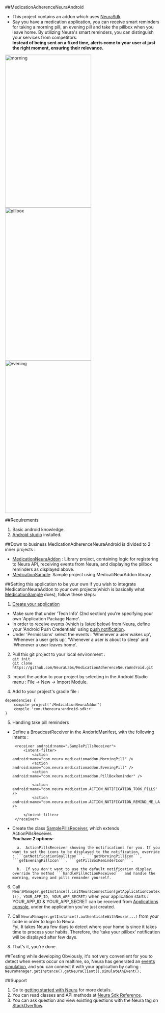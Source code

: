 ##MedicationAdherenceNeuraAndroid
* This project contains an addon which uses [NeuraSdk](https://dev.theneura.com/docs/guide/android/sdk).
* Say you have a medication application, you can receive smart reminders for taking a morning pill, an evening pill and take the pillbox when you leave home. By utilizing Neura's smart reminders, you can distinguish your services from competitors. <br/><b>Instead of being sent on a fixed time, alerts come to your user at just the right moment, ensuring their relevance.</b>

<img src="https://s4.postimg.org/4nzaecdvx/morning.png" alt="morning" width="280" height="498">
<img src="https://s16.postimg.org/u74m3u351/pillbox.png" alt="pillbox" width="280" height="498">
<img src="https://s18.postimg.org/5tg2oz0i1/evening.png" alt="evening" width="280" height="498">

##Requirements 
1. Basic android knowledge.
2. [Android studio](https://developer.android.com/studio/index.html) installed.

##Down to business
MedicationAdherenceNeuraAndroid is divided to 2 inner projects : 
* [MedicationNeuraAddon](https://github.com/NeuraLabs/MedicationAdherenceNeuraAndroid/tree/master/MedicationNeuraAddon) : Library project, containing logic for registering to Neura API, receiving events from Neura, and displaying the pillbox reminders as displayed above.
* [MedicationSample](https://github.com/NeuraLabs/MedicationAdherenceNeuraAndroid/tree/master/MedicationSample): Sample project using MedicatiNeurAddon library

##Setting this application to be your own
If you wish to integrate MedicationNeuraAddon to your own projects(which is basically what [MedicationSample](https://github.com/NeuraLabs/MedicationAdherenceNeuraAndroid/tree/master/MedicationSample) does), follow these steps:

1. [Create your application](https://dev.theneura.com/console/new)
  * Make sure that under 'Tech Info' (2nd section) you're specifying your own 'Application Package Name'. 
  * In order to receive events (which is listed below) from Neura, define your 'Android Push Credentials' using [push notification](https://dev.theneura.com/docs/guide/android/pushnotification).
  * Under 'Permissions' select the events : 'Whenever a user wakes up', 'Whenever a user gets up', 'Whenever a user is about to sleep' and 'Whenever a user leaves home'.

2. Pull this git project to your local environment : <br/>```git init```<br/>```git clone https://github.com/NeuraLabs/MedicationAdherenceNeuraAndroid.git```

3. Import the addon to your project by selecting in the Android Studio menu : File -> New -> Import Module.

4. Add to your project's gradle file : 
  ```
  dependencies {
      compile project(':MedicationNeuraAddon')
      compile 'com.theneura:android-sdk:+'
  }
  ```
  
5. Handling take pill reminders
  * Define a BroadcastReceiver in the AndoridManifest, with the following intents : 
       ```
        <receiver android:name=".SamplePillsReceiver">
            <intent-filter>
                <action android:name="com.neura.medicationaddon.MorningPill" />
                <action android:name="com.neura.medicationaddon.EveningPill" />
                <action android:name="com.neura.medicationaddon.PillBoxReminder" />

                <action android:name="com.neura.medication.ACTION_NOTIFICATION_TOOK_PILLS" />
                <action android:name="com.neura.medication.ACTION_NOTIFICATION_REMIND_ME_LATER" />

            </intent-filter>
        </receiver>
       ```
       
  * Create the class [SamplePillsReceiver](https://github.com/NeuraLabs/MedicationAdherenceNeuraAndroid/blob/master/MedicationSample/src/main/java/com/neura/medication/SamplePillsReceiver.java), which extends ActionPillsReceiver.<br/>
<b>You have 2 options:</b>      
  
          a.  ActionPillsReceiver showing the notifications for you. If you want to set the icons to be displayed to the notification, override : ```getNotificationSmallIcon```, ```getMorningPillIcon```,  ```getEveningPillIcon```, ```getPillBoxReminderIcon```.
  
          b.  If you don't want to use the default notification display, override the method ```handlePillActionReceived``` and handle the morning, evening and pills reminder yourself. 

6. Call ```NeuraManager.getInstance().initNeuraConnection(getApplicationContext(), YOUR_APP_ID, YOUR_APP_SECRET)``` when your application starts : YOUR_APP_ID & YOUR_APP_SECRET can be received from <a href="https://dev.theneura.com/console/">Applications console</a>, under the application you've just created.

7. Call ```NeuraManager.getInstance().authenticateWithNeura(...)``` from your code in order to login to Neura. 
<br/>Fyi, It takes Neura few days to detect where your home is since it takes time to process your habits. Therefore, the 'take your pillbox' notification will be displayed after few days.

8. That's it, you're done.

##Testing while developing
Obviously, it's not very convenient for you to detect when events occur on realtime, so, Neura has generated 
an [events simulation](http://docs.theneura.com/android/com/neura/standalonesdk/service/NeuraApiClient.html#simulateAnEvent--), and you can connect it with your application by calling : ```NeuraManager.getInstance().getNeuraClient().simulateAnEvent();```

##Support
1. Go to <a href="https://dev.theneura.com/docs/getstarted">getting started with Neura</a> for more details.
2. You can read classes and API methods at <a href ="http://docs.theneura.com/android/com/neura/standalonesdk/service/NeuraApiClient.html">Neura Sdk Reference</a>.
3. You can ask question and view existing questions with the Neura tag on <a href="https://stackoverflow.com/questions/tagged/neura?sort=newest&pageSize=30">StackOverflow</a>.
